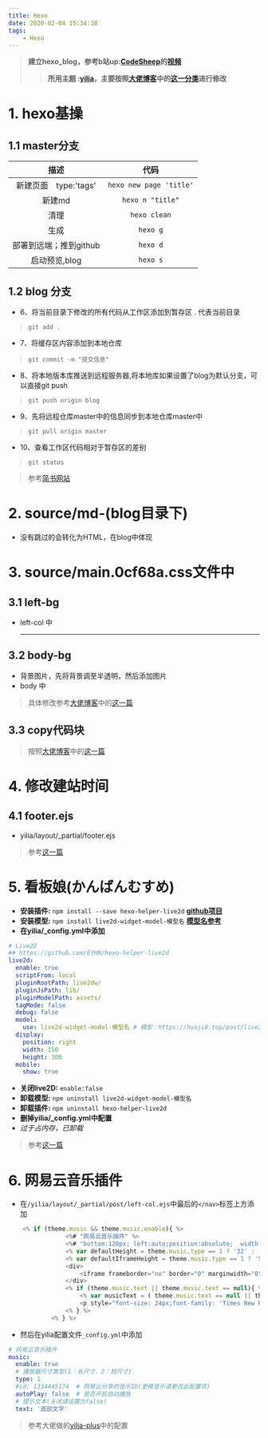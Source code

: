 ```yaml
---
title: Hexo
date: 2020-02-04 15:34:18
tags:
    - Hexo
---
```

>**建立hexo_blog，参考b站up:[CodeSheep](https://space.bilibili.com/384068749)的[视频](https://www.bilibili.com/video/av44544186)**
>>**所用主题 :[yilia](https://github.com/litten/hexo-theme-yilia)，主要按照[大佬博客](http://yansheng836.coding.me/)中的[这一分类](http://yansheng836.coding.me/tags/hexo/)进行修改**
<!-- more -->

# 1. hexo基操
## 1.1 master分支
|描述|代码|
|:----:|:----:|
| 新建页面&emsp;type:'tags' |`hexo new page 'title'`|
| 新建md	|		`hexo n "title"`| 
| 清理	|`hexo clean`|
| 生成 |`hexo g`|
| 部署到远端；推到github	|`hexo d`|
| 启动预览,blog |`hexo s`| 

## 1.2 blog 分支
* 6、将当前目录下修改的所有代码从工作区添加到暂存区 . 代表当前目录
>`git add .`
* 7、将缓存区内容添加到本地仓库
>`git commit -m "提交信息"`
* 8、将本地版本库推送到远程服务器,将本地库如果设置了blog为默认分支，可以直接git push
>`git push origin blog` 
* 9、先将远程仓库master中的信息同步到本地仓库master中
>`git pull origin master`
* 10、查看工作区代码相对于暂存区的差别
>`git status` 

>参考[简书网站](https://www.jianshu.com/p/2e1d551b8261 "简书")


# 2. source/md-(blog目录下)
* 没有跳过的会转化为HTML，在blog中体现

# 3. source/main.0cf68a.css文件中
## 3.1 left-bg
* left-col 中<hr/>

## 3.2 body-bg
* 背景图片，先将背景调至半透明，然后添加图片
* body 中
>具体修改参考[大佬博客](http://yansheng836.coding.me/)中的[这一篇](http://yansheng836.coding.me/article/72a91df5.html)

## 3.3 copy代码块
>按照[大佬博客](http://yansheng836.coding.me/)中的[这一篇](http://yansheng836.coding.me/article/e9d1b881.html)

# 4. 修改建站时间
## 4.1 footer.ejs
* yilia/layout/_partial/footer.ejs
>参考[这一篇](http://yansheng836.coding.me/article/50902a4.html)

# 5. 看板娘(かんばんむすめ)
* **安装插件:**  `npm install --save hexo-helper-live2d` **[github项目](https://github.com/EYHN/hexo-helper-live2d)**
* **安装模型:**  `npm install live2d-widget-model-模型名` **[模型名参考](https://huaji8.top/post/live2d-plugin-2.0/)**
* **在yilia/_config.yml中添加**
```yml
# Live2D
## https://github.com/EYHN/hexo-helper-live2d
live2d:
  enable: true
  scriptFrom: local
  pluginRootPath: live2dw/
  pluginJsPath: lib/
  pluginModelPath: assets/
  tagMode: false
  debug: false
  model:
    use: live2d-widget-model-模型名 # 模型：https://huaji8.top/post/live2d-plugin-2.0/
  display:
    position: right
    width: 150
    height: 300
  mobile:
    show: true
```
* **关闭live2D:**  `enable:false`
* **卸载模型:**  `npm uninstall live2d-widget-model-模型名`
* **卸载插件:**  `npm uninstall hexo-helper-live2d`
* **删掉yilia/_config.yml中配置**
* *过于占内存，已卸载*
>参考[这一篇](http://yansheng836.coding.me/article/e239dc63.html)

# 6. 网易云音乐插件
* 在`/yilia/layout/_partial/post/left-col.ejs`中最后的`</nav>`标签上方添加
```js
	<% if (theme.music && theme.music.enable){ %>
				<%# "网易云音乐插件" %>
				<%# "bottom:120px; left:auto;position:absolute;  width:85%" %>
				<% var defaultHeight = theme.music.type == 1 ? '32' : '66'; %>
				<% var defaultIframeHeight = theme.music.type == 1 ? '52' : '86'; %>
				<div>
					<iframe frameborder="no" border="0" marginwidth="0" marginheight="0" width="240" height="<%=defaultIframeHeight%>" src="//music.163.com/outchain/player?type=2&id=<%=theme.music.id||1400594005%>&auto=<%=theme.music.autoPlay?1:0%>&height=<%=defaultHeight%>"></iframe>
				</div>
				<% if (theme.music.text || theme.music.text == null){ %>
					<% var musicText = ( theme.music.text == null || theme.music.text == true ) ? "这似乎是首纯音乐，请尽情的欣赏它吧！" : theme.music.text; %>
					<p style="font-size: 24px;font-family: 'Times New Roman', Times, serif;"><%-musicText%><p>
				<% } %>
			<% } %>
```
* 然后在yilia配置文件`_config.yml`中添加
```yml
# 网易云音乐插件
music:
  enable: true
  # 播放器尺寸类型(1：长尺寸、2：短尺寸)
  type: 1 
  #id: 1334445174  # 网易云分享的音乐ID(更换音乐请更改此配置项)
  autoPlay: false  # 是否开启自动播放
  # 提示文本(关闭请设置为false)
  text: '底部文字'
```
>参考大佬做的[yilia-plus](https://github.com/JoeyBling/hexo-theme-yilia-plus)中的配置